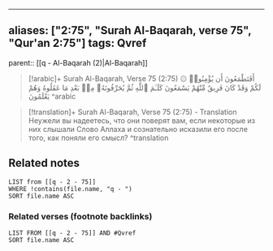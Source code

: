
---
aliases: ["2:75", "Surah Al-Baqarah, verse 75", "Qur'an 2:75"]
tags: Qvref
---

parent:: [[q - Al-Baqarah (2)|Al-Baqarah]]

> [!arabic]+ Surah Al-Baqarah, Verse 75 (2:75)
> <span class="quran-arabic">۞ أَفَتَطْمَعُونَ أَن يُؤْمِنُوا۟ لَكُمْ وَقَدْ كَانَ فَرِيقٌ مِّنْهُمْ يَسْمَعُونَ كَلَـٰمَ ٱللَّهِ ثُمَّ يُحَرِّفُونَهُۥ مِنۢ بَعْدِ مَا عَقَلُوهُ وَهُمْ يَعْلَمُونَ</span>
^arabic

> [!translation]+ Surah Al-Baqarah, Verse 75 (2:75) - Translation
> Неужели вы надеетесь, что они поверят вам, если некоторые из них слышали Слово Аллаха и сознательно исказили его после того, как поняли его смысл?
^translation



## Related notes
```dataview
LIST from [[q - 2 - 75]]
WHERE !contains(file.name, "q - ")
SORT file.name ASC
```

### Related verses (footnote backlinks)
```dataview
LIST FROM [[q - 2 - 75]] AND #Qvref
SORT file.name ASC
```

